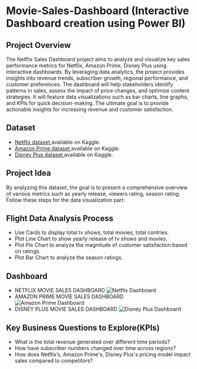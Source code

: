 # Movie-Sales-Dashboard (Interactive Dashboard creation using Power BI)

## Project Overview
The Netflix Sales Dashboard project aims to analyze and visualize key sales performance metrics for Netflix, Amazon Prime, Disney Plus using interactive dashboards. By leveraging data analytics, the project provides insights into revenue trends, subscriber growth, regional performance, and customer preferences. The dashboard will help stakeholders identify patterns in sales, assess the impact of price changes, and optimize content strategies. It will feature data visualizations such as bar charts, line graphs, and KPIs for quick decision-making. The ultimate goal is to provide actionable insights for increasing revenue and customer satisfaction.

## Dataset
- <a href="https://www.kaggle.com/datasets/shivamb/netflix-shows"> Netflix dataset </a> available on Kaggle.
- <a href=" https://www.kaggle.com/datasets/shivamb/amazon-prime-movies-and-tv-shows"> Amazon Prime dataset </a> available on Kaggle.
- <a href="https://www.kaggle.com/datasets/shivamb/disney-movies-and-tv-shows"> Disney Plus dataset </a> available on Kaggle.

## Project Idea 
By analyzing this dataset, the goal is to present a comprehensive overview of various metrics such as yearly release, viewers rating, season rating. Follow these steps for the data visualization part:

## Flight Data Analysis Process
- Use Cards to display total tv shows, total movies, total contries.
- Plot Line Chart to show yearly release of tv shows and movies.
- Plot Pie Chart to analyze the magnitude of customer satisfaction based on ratings.
- Plot Bar Chart to analyze the season ratings.

## Dashboard
- NETFLIX MOVIE SALES DASHBOARD
  ![Netflix Dashboard](https://github.com/user-attachments/assets/20db35d0-8f7f-4c35-9a82-2d58366ed47b)
- AMAZON PRIME MOVIE SALES DASHBOARD
  ![Amazon Prime Dashboard](https://github.com/user-attachments/assets/5584450c-29d8-48f7-8d08-20bc18874007)
- DISNEY PLUS MOVIE SALES DASHBOARD
  ![Disney Plus Dashboard](https://github.com/user-attachments/assets/3641e0b3-2f0c-4d0e-8719-7d26a878a054)

## Key Business Questions to Explore(KPIs)
- What is the total revenue generated over different time periods?
- How have subscriber numbers changed over time across regions?
- How does Netflix’s, Amazon Prime's, Disney Plus's pricing model impact sales compared to competitors?
